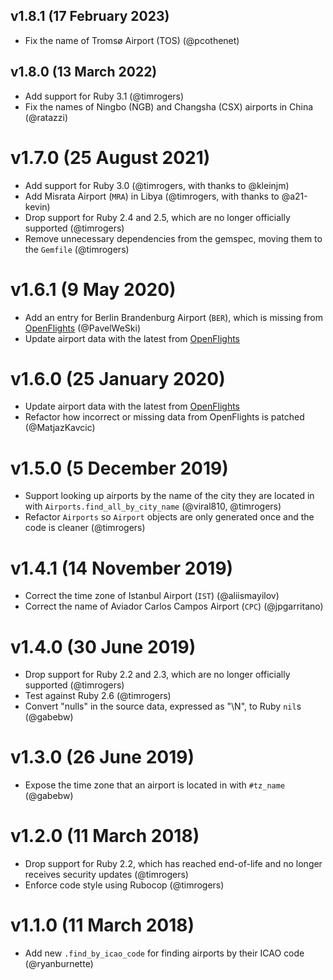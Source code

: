 ## v1.8.1 (17 February 2023)

* Fix the name of Tromsø Airport (TOS) (@pcothenet)

## v1.8.0 (13 March 2022)

* Add support for Ruby 3.1 (@timrogers)
* Fix the names of Ningbo (NGB) and Changsha (CSX) airports in China (@ratazzi)

# v1.7.0 (25 August 2021)

* Add support for Ruby 3.0 (@timrogers, with thanks to @kleinjm)
* Add Misrata Airport (`MRA`) in Libya (@timrogers, with thanks to @a21-kevin)
* Drop support for Ruby 2.4 and 2.5, which are no longer officially supported (@timrogers)
* Remove unnecessary dependencies from the gemspec, moving them to the `Gemfile` (@timrogers)

# v1.6.1 (9 May 2020)

* Add an entry for Berlin Brandenburg Airport (`BER`), which is missing from [OpenFlights](http://openflights.org) (@PavelWeSki)
* Update airport data with the latest from [OpenFlights](http://openflights.org)

# v1.6.0 (25 January 2020)

* Update airport data with the latest from [OpenFlights](http://openflights.org)
* Refactor how incorrect or missing data from OpenFlights is patched (@MatjazKavcic)

# v1.5.0 (5 December 2019)

* Support looking up airports by the name of the city they
are located in with `Airports.find_all_by_city_name` (@viral810, @timrogers)
* Refactor `Airports` so `Airport` objects are only generated once
and the code is cleaner (@timrogers)

# v1.4.1 (14 November 2019)

* Correct the time zone of Istanbul Airport (`IST`) (@aliismayilov)
* Correct the name of Aviador Carlos Campos Airport (`CPC`) (@jpgarritano)

# v1.4.0 (30 June 2019)

* Drop support for Ruby 2.2 and 2.3, which are no longer officially supported (@timrogers)
* Test against Ruby 2.6 (@timrogers)
* Convert "nulls" in the source data, expressed as "\\N", to Ruby `nil`s (@gabebw)

# v1.3.0 (26 June 2019)

* Expose the time zone that an airport is located in with `#tz_name` (@gabebw)

# v1.2.0 (11 March 2018)

* Drop support for Ruby 2.2, which has reached end-of-life and no longer receives security updates (@timrogers)
* Enforce code style using Rubocop (@timrogers)

# v1.1.0 (11 March 2018)

* Add new `.find_by_icao_code` for finding airports by their ICAO code (@ryanburnette)
